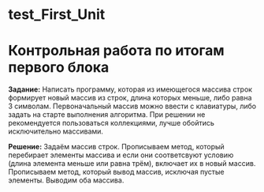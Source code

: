 # test_First_Unit
# Контрольная работа по итогам первого блока

**Задание:** Написать программу, которая из имеющегося массива строк формирует новый массив из строк, длина которых меньше, либо равна 3 символам. 
Первоначальный массив можно ввести с клавиатуры, либо задать на старте выполнения алгоритма. 
При решении не рекомендуется пользоваться коллекциями, лучше обойтись исключительно массивами.

**Решение:** Задаём массив строк. Прописываем метод, который перебирает элементы массива и если они соответсвуют условию (длина элемента меньше или равна трём), 
включает их в новый массив. 
Прописываем метод, который вывод массив, исключая пустые элементы. 
Выводим оба массива. 
